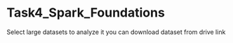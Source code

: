 # Task4_Spark_Foundations
Select large datasets to analyze it
you can download dataset from drive link
